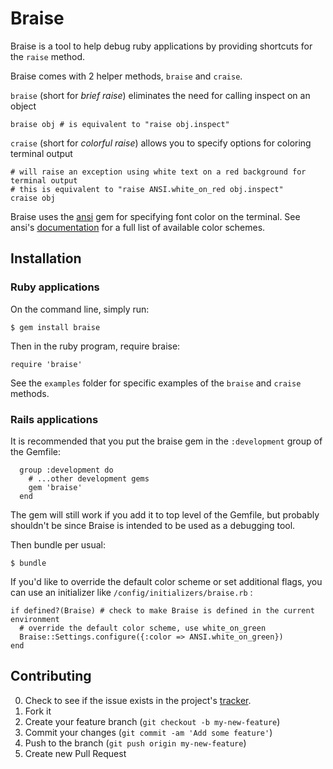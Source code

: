 # Braise

Braise is a tool to help debug ruby applications by providing shortcuts for the `raise` method.

Braise comes with 2 helper methods, `braise` and `craise`.

`braise` (short for *brief raise*) eliminates the need for calling inspect on an object
```
braise obj # is equivalent to "raise obj.inspect"
```

`craise` (short for *colorful raise*) allows you to specify options for coloring terminal output
```
# will raise an exception using white text on a red background for terminal output
# this is equivalent to "raise ANSI.white_on_red obj.inspect"
craise obj
```

Braise uses the [ansi](https://github.com/rubyworks/ansi) gem for specifying font color on the terminal. See ansi's [documentation](http://rubydoc.info/github/rubyworks/ansi/master/ANSI/Mixin) for a full list of available color schemes.

## Installation
### Ruby applications
On the command line, simply run:
```
$ gem install braise
```

Then in the ruby program, require braise:
```
require 'braise'
```

See the `examples` folder for specific examples of the `braise` and `craise` methods.

### Rails applications
It is recommended that you put the braise gem in the `:development` group of the Gemfile:
```
  group :development do
    # ...other development gems
    gem 'braise'
  end
```

The gem will still work if you add it to top level of the Gemfile, but probably shouldn't be since Braise is intended to be used as a debugging tool.

Then bundle per usual:

    $ bundle

If you'd like to override the default color scheme or set additional flags, you can use an initializer like `/config/initializers/braise.rb` :
```
if defined?(Braise) # check to make Braise is defined in the current environment
  # override the default color scheme, use white_on_green
  Braise::Settings.configure({:color => ANSI.white_on_green})
end
```

## Contributing

0. Check to see if the issue exists in the project's [tracker](https://github.com/MrAlexLau/braise/issues).
1. Fork it
2. Create your feature branch (`git checkout -b my-new-feature`)
3. Commit your changes (`git commit -am 'Add some feature'`)
4. Push to the branch (`git push origin my-new-feature`)
5. Create new Pull Request
